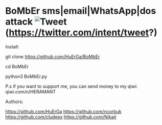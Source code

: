 # BoMbEr sms|email|WhatsApp|dos attack ![Tweet](https://img.shields.io/twitter/url/http/shields.io.svg?style=social)(https://twitter.com/intent/tweet?)

Install:

git clone https://github.com/HuErGa/BoMbEr

cd BoMbEr

python3 BoMbEr.py

P.s if you want to support me, you can send money to my qiwi: qiwi.com/n/HERAMANT

Authors:

https://github.com/HuErGa
https://github.com/ncorbuk
https://github.com/cludeex
https://github.com/Nikait

